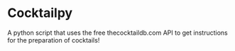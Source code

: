 # Cocktailpy
A python script that uses the free thecocktaildb.com API to get instructions for the preparation of cocktails!
